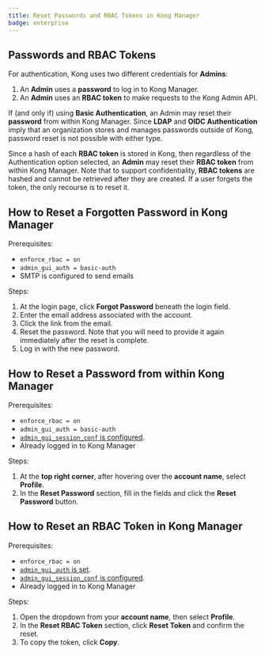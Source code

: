 ```yaml
---
title: Reset Passwords and RBAC Tokens in Kong Manager
badge: enterprise
---
```


## Passwords and RBAC Tokens

For authentication, Kong uses two different credentials for **Admins**:

1. An **Admin** uses a **password** to log in to Kong Manager.
2. An **Admin** uses an **RBAC token** to make requests to the Kong Admin API.

If (and only if) using **Basic Authentication**, an Admin may reset their **password** from within Kong Manager. Since **LDAP** and **OIDC Authentication** imply that an organization stores and manages passwords outside of Kong, password reset is not possible with either type.

Since a hash of each **RBAC token** is stored in Kong, then regardless of the Authentication option selected, an **Admin** may reset their **RBAC token** from within Kong Manager. Note that to support confidentiality, **RBAC tokens** are hashed and cannot be retrieved after they are created. If a user forgets the token, the only recourse is to reset it.

## How to Reset a Forgotten Password in Kong Manager

Prerequisites:

* `enforce_rbac = on`
* `admin_gui_auth = basic-auth`
* SMTP is configured to send emails

Steps:

1. At the login page, click **Forgot Password** beneath the login field.
2. Enter the email address associated with the account.
3. Click the link from the email.
4. Reset the password. Note that you will need to provide it again immediately after the reset is complete.
5. Log in with the new password.

## How to Reset a Password from within Kong Manager

Prerequisites:

* `enforce_rbac = on`
* `admin_gui_auth = basic-auth`
* [`admin_gui_session_conf` is configured](/gateway/{{page.kong_version}}/configure/auth/kong-manager/sessions/).
* Already logged in to Kong Manager

Steps:

1. At the **top right corner**, after hovering over the **account name**, select **Profile**.
2. In the **Reset Password** section, fill in the fields and click the **Reset Password** button.

## How to Reset an RBAC Token in Kong Manager

Prerequisites:

* `enforce_rbac = on`
* [`admin_gui_auth` is set](/gateway/{{page.kong_version}}/configure/auth/kong-manager/).
* [`admin_gui_session_conf` is configured](/gateway/{{page.kong_version}}/configure/auth/kong-manager/sessions/).
* Already logged in to Kong Manager

Steps:

1. Open the dropdown from your **account name**, then select **Profile**.
2. In the **Reset RBAC Token** section, click **Reset Token** and confirm the reset.
3. To copy the token, click **Copy**.
